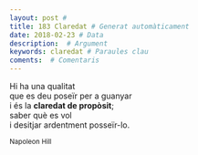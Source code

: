 ```yaml
---
layout: post #
title: 183 Claredat # Generat automàticament
date: 2018-02-23 # Data
description:  # Argument
keywords: claredat # Paraules clau
coments:  # Comentaris
---
```


Hi ha una qualitat <br />
que es deu poseïr per a guanyar <br />
i és la **claredat de propòsit**; <br />
saber què es vol <br />
i desitjar ardentment posseïr-lo. <br />

<small>Napoleon Hill</small>

